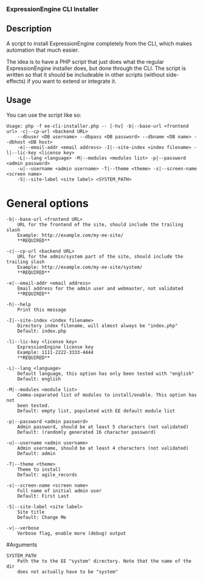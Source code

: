 ### ExpressionEngine CLI Installer

## Description

A script to install ExpressionEngine completely from the CLI, which makes
automation that much easier.

The idea is to have a PHP script that just does what the regular ExpressionEngine
installer does, but done through the CLI. The script is written so that it should
be includeable in other scripts (without side-effects) if you want to extend or
integrate it.

## Usage

You can use the script like so:

    Usage: php -f ee-cli-installer.php -- [-hv] -b|--base-url <frontend url> -c|--cp-url <backend URL>
        --dbuser <DB username> --dbpass <DB password> --dbname <DB name> --dbhost <DB host>
        -e|--email-addr <email address> -I|--site-index <index filename> -l|--lic-key <license key>
        -L|--lang <language> -M|--modules <modules list> -p|--password <admin password>
        -u|--username <admin username> -T|--theme <theme> -s|--screen-name <screen name>
        -S|--site-label <site label> <SYSTEM_PATH>

# General options

    -b|--base-url <frontend URL>
        URL for the frontend of the site, should include the trailing slash
        Example: http://example.com/my-ee-site/
        **REQUIRED**

    -c|--cp-url <backend URL>
        URL for the admin/system part of the site, should include the trailing slash
        Example: http://example.com/my-ee-site/system/
        **REQUIRED**

    -e|--email-addr <email address>
        Email address for the admin user and webmaster, not validated
        **REQUIRED**

    -h|--help
        Print this message

    -I|--site-index <index filename>
        Directory index filename, will almost always be "index.php"
        Default: index.php

    -l|--lic-key <license key>
        ExpressionEngine license key
        Example: 1111-2222-3333-4444
        **REQUIRED**

    -L|--lang <language>
        Default language, this option has only been tested with "english"
        Default: english

    -M|--modules <module list>
        Comma-separated list of modules to install/enable. This option has not
        been tested.
        Default: empty list, populated with EE default module list

    -p|--password <admin password>
        Admin password, should be at least 5 characters (not validated)
        Default: (randomly generated 16 character password)

    -u|--username <admin username>
        Admin username, should be at least 4 characters (not validated)
        Default: admin

    -T|--theme <theme>
        Theme to install
        Default: agile_records

    -s|--screen-name <screen name>
        Full name of initial admin user
        Default: First Last

    -S|--site-label <site label>
        Site title
        Default: Change Me

    -v|--verbose
        Verbose flag, enable more (debug) output

#Arguments

    SYSTEM_PATH
        Path the to the EE "system" directory. Note that the name of the dir
        does not actually have to be "system"

